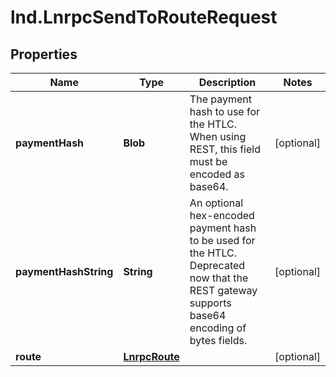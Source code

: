 # lnd.LnrpcSendToRouteRequest

## Properties

Name | Type | Description | Notes
------------ | ------------- | ------------- | -------------
**paymentHash** | **Blob** | The payment hash to use for the HTLC. When using REST, this field must be encoded as base64. | [optional] 
**paymentHashString** | **String** | An optional hex-encoded payment hash to be used for the HTLC. Deprecated now that the REST gateway supports base64 encoding of bytes fields. | [optional] 
**route** | [**LnrpcRoute**](LnrpcRoute.md) |  | [optional] 


